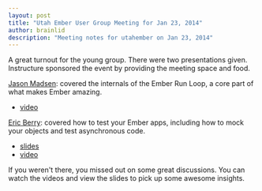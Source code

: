 ```yaml
---
layout: post
title: "Utah Ember User Group Meeting for Jan 23, 2014"
author: brainlid
description: "Meeting notes for utahember on Jan 23, 2014"
---
```

A great turnout for the young group. There were two presentations given. Instructure sponsored the event by providing the meeting space and food.

[Jason Madsen](http://github.com/knomedia): covered the internals of the Ember Run Loop, a core part of what makes Ember amazing.
- [video](https://www.youtube.com/watch?v=RLgPBM72LQw)

[Eric Berry](http://github.com/cavneb): covered how to test your Ember apps, including how to mock your objects and test asynchronous code.
- [slides](http://coderberry.herokuapp.com/testing-your-ember-application)
- [video](http://www.youtube.com/watch?v=GRT5YcXmm7E)


If you weren't there, you missed out on some great discussions. You can watch the videos and view the slides to pick up some awesome insights.
